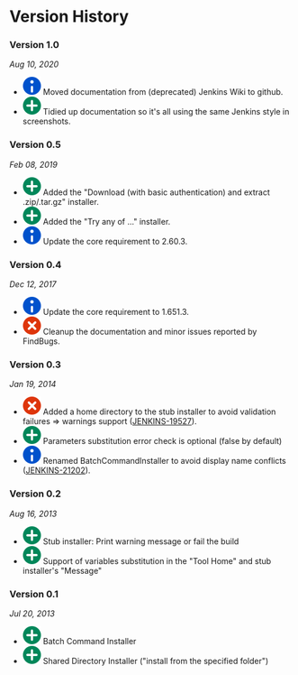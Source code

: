# Version History

### Version 1.0
_Aug 10, 2020_
* ![(info)](docs/images/information.svg)
Moved documentation from (deprecated) Jenkins Wiki to github.
* ![(plus)](docs/images/add.svg)
Tidied up documentation so it's all using the same Jenkins style in screenshots.

### Version 0.5
_Feb 08, 2019_
* ![(plus)](docs/images/add.svg)
Added the "Download (with basic authentication) and extract .zip/.tar.gz" installer.
* ![(plus)](docs/images/add.svg)
Added the "Try any of ..." installer.
* ![(info)](docs/images/information.svg)
Update the core requirement to 2.60.3.

### Version 0.4
_Dec 12, 2017_
* ![(info)](docs/images/information.svg)
Update the core requirement to 1.651.3.
* ![(error)](docs/images/error.svg)
Cleanup the documentation and minor issues reported by FindBugs.

### Version 0.3
_Jan 19, 2014_
* ![(error)](docs/images/error.svg)
Added a home directory to the stub installer to avoid validation failures => warnings support
([JENKINS-19527](https://issues.jenkins-ci.org/browse/JENKINS-19527)).
* ![(plus)](docs/images/add.svg)
Parameters substitution error check is optional (false by default)
* ![(info)](docs/images/information.svg)
Renamed BatchCommandInstaller to avoid display name conflicts
([JENKINS-21202](https://issues.jenkins-ci.org/browse/JENKINS-21202)).

### Version 0.2
_Aug 16, 2013_
* ![(plus)](docs/images/add.svg)
Stub installer: Print warning message or fail the build
* ![(plus)](docs/images/add.svg)
Support of variables substitution in the "Tool Home" and stub installer's "Message"

### Version 0.1
_Jul 20, 2013_
* ![(plus)](docs/images/add.svg)
Batch Command Installer
* ![(plus)](docs/images/add.svg)
Shared Directory Installer ("install from the specified folder")
